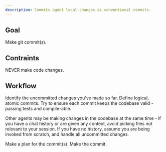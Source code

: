 ```yaml
---
description: Commits agent local changes as conventional commits.
---
```


## Goal

Make git commit(s).

## Contraints

NEVER make code changes.

## Workflow

Identify the uncommitted changes you've made so far. Define logical, atomic commits. Try to ensure each commit keeps the codebase valid - passing tests and compile-able. 

Other agents may be making changes in the codebase at the same time - if you have a chat history or are given any context, avoid picking files not relevant to your session. If you have no history, assume you are being invoked from scratch, and handle all uncommitted changes.

Make a plan for the commit(s). Make the commit.
